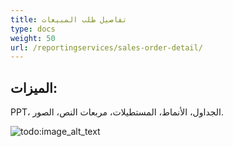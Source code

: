 ```yaml
---
title: تفاصيل طلب المبيعات
type: docs
weight: 50
url: /reportingservices/sales-order-detail/
---
```


## **الميزات:**
PPT، الجداول، الأنماط، المستطيلات، مربعات النص، الصور. 

![todo:image_alt_text](sales-order-detail_1.png)